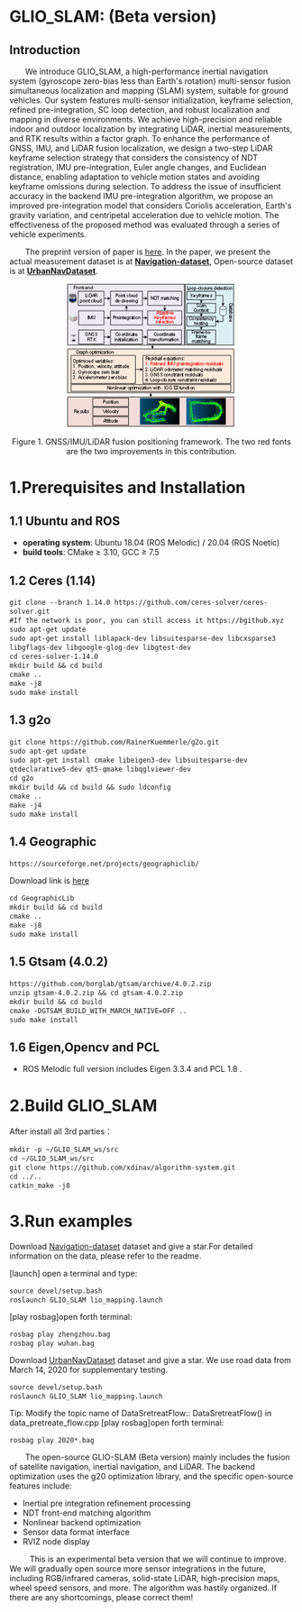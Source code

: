 # GLIO_SLAM: (Beta version)

## Introduction

&emsp;&emsp;We introduce GLIO_SLAM, a high-performance inertial navigation system (gyroscope zero-bias less than Earth's rotation) multi-sensor fusion simultaneous localization and mapping (SLAM) system, suitable for ground vehicles. Our system features multi-sensor initialization, keyframe selection, refined pre-integration, SC loop detection, and robust localization and mapping in diverse environments. We achieve high-precision and reliable indoor and outdoor localization by integrating LiDAR, inertial measurements, and RTK results within a factor graph. To enhance the performance of GNSS, IMU, and LiDAR fusion localization, we design a two-step LiDAR keyframe selection strategy that considers the consistency of NDT registration, IMU pre-integration, Euler angle changes, and Euclidean distance, enabling adaptation to vehicle motion states and avoiding keyframe omissions during selection. To address the issue of insufficient accuracy in the backend IMU pre-integration algorithm, we propose an improved pre-integration model that considers Coriolis acceleration, Earth's gravity variation, and centripetal acceleration due to vehicle motion. The effectiveness of the proposed method was evaluated through a series of vehicle experiments.

&emsp;&emsp;The preprint version of paper is [here](http://arxiv.org/abs/xxxxx).
In the paper, we present the actual measurement dataset is at [**Navigation-dataset**](https://github.com/xdinav/Navigation-dataset), Open-source dataset is at [**UrbanNavDataset**](https://github.com/weisongwen/UrbanNavDataset).

<div align=center>
<img src="./fig.png" width="300px">

</div>
<p align="center">Figure 1. GNSS/IMU/LiDAR fusion positioning framework. The two red fonts are the two improvements in this contribution.</p>


# 1.Prerequisites and Installation

## 1.1 Ubuntu and ROS
- **operating system**: Ubuntu 18.04 (ROS Melodic) / 20.04 (ROS Noetic)
- **build tools**: CMake ≥ 3.10, GCC ≥ 7.5

## 1.2 Ceres (1.14)
~~~
git clone --branch 1.14.0 https://github.com/ceres-solver/ceres-solver.git
#If the network is poor, you can still access it https://bgithub.xyz
sudo apt-get update
sudo apt-get install liblapack-dev libsuitesparse-dev libcxsparse3 libgflags-dev libgoogle-glog-dev libgtest-dev
cd ceres-solver-1.14.0
mkdir build && cd build
cmake ..
make -j8
sudo make install
~~~

## 1.3 g2o
~~~
git clone https://github.com/RainerKuemmerle/g2o.git
sudo apt-get update
sudo apt-get install cmake libeigen3-dev libsuitesparse-dev qtdeclarative5-dev qt5-qmake libqglviewer-dev
cd g2o
mkdir build && cd build && sudo ldconfig
cmake ..
make -j4
sudo make install
~~~

## 1.4 Geographic
~~~
https://sourceforge.net/projects/geographiclib/
~~~
Download link is [here](https://jaist.dl.sourceforge.net/project/geographiclib/distrib-C%2B%2B/GeographicLib-2.5-win64.exe?viasf=1)
~~~
cd GeographicLib
mkdir build && cd build
cmake ..
make -j8
sudo make install
~~~

## 1.5 Gtsam (4.0.2)
~~~
https://github.com/borglab/gtsam/archive/4.0.2.zip
unzip gtsam-4.0.2.zip && cd gtsam-4.0.2.zip
mkdir build && cd build
cmake -DGTSAM_BUILD_WITH_MARCH_NATIVE=OFF ..
sudo make install
~~~

## 1.6 Eigen,Opencv and PCL
- ROS Melodic full version includes Eigen 3.3.4 and PCL 1.8 .

# 2.Build GLIO_SLAM
After install all 3rd parties：
~~~
mkdir -p ~/GLIO_SLAM_ws/src
cd ~/GLIO_SLAM_ws/src
git clone https://github.com/xdinav/algorithm-system.git
cd ../..
catkin_make -j8
~~~

# 3.Run examples

Download [Navigation-dataset](https://github.com/xdinav/Navigation-dataset.git) dataset and give a star.For detailed information on the data, please refer to the readme.

[launch] open a terminal and type:
~~~
source devel/setup.bash
roslaunch GLIO_SLAM lio_mapping.launch
~~~
[play rosbag]open forth terminal:
~~~
rosbag play zhengzhou.bag
rosbag play wuhan.bag
~~~
Download [UrbanNavDataset](https://github.com/weisongwen/UrbanNavDataset) dataset and give a star.
We use road data from March 14, 2020 for supplementary testing.
~~~
source devel/setup.bash
roslaunch GLIO_SLAM lio_mapping.launch
~~~
Tip: Modify the topic name of DataSretreatFlow:: DataSretreatFlow() in data_pretreate_flow.cpp
[play rosbag]open forth terminal:
~~~
rosbag play 2020*.bag
~~~

&emsp;&emsp;The open-source GLIO-SLAM (Beta version) mainly includes the fusion of satellite navigation, inertial navigation, and LiDAR. The backend optimization uses the g20 optimization library, and the specific open-source features include:
- Inertial pre integration refinement processing
- NDT front-end matching algorithm
- Nonlinear backend optimization
- Sensor data format interface
- RVIZ node display

&emsp; &emsp; This is an experimental beta version that we will continue to improve. We will gradually open source more sensor integrations in the future, including RGB/infrared cameras, solid-state LiDAR, high-precision maps, wheel speed sensors, and more.
The algorithm was hastily organized. If there are any shortcomings, please correct them!




